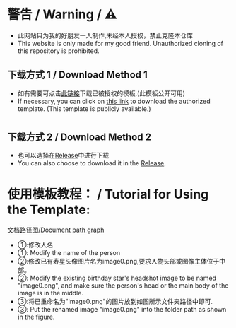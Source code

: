 # 警告 / Warning / ⚠

* 此网站只为我的好朋友一人制作,未经本人授权，禁止克隆本仓库
* This website is only made for my good friend. Unauthorized cloning of this repository is prohibited.

 ## 下载方式 1 / Download Method 1
* 如有需要可点击[此链接](https://github.com/user-attachments/files/16538179/html.zip)下载已被授权的模板.(此模板公开可用)
* If necessary, you can click on [this link](https://github.com/user-attachments/files/16538179/html.zip) to download the authorized template. (This template is publicly available.)
 
#
 
## 下载方式 2 / Download Method 2
* 也可以选择在[Release](https://github.com/yrmeng-07/html_00/releases/tag/0)中进行下载
* You can also choose to download it in the [Release](https://github.com/yrmeng-07/html_00/releases/tag/0). 

#

# 使用模板教程： / Tutorial for Using the Template:
[文档路径图/Document path graph](https://github.com/user-attachments/assets/0c1216de-3f9f-439b-8d06-aa0df03f6198)

* ①:修改人名
* ①: Modify the name of the person
* ②:修改已有寿星头像图片名为image0.png,要求人物头部或图像主体位于中部。
* ②: Modify the existing birthday star's headshot image to be named "image0.png", and make sure the person's head or the main body of the image is in the middle.
* ③:将已重命名为"image0.png"的图片放到如图所示文件夹路径中即可.
* ③: Put the renamed image "image0.png" into the folder path as shown in the figure.
